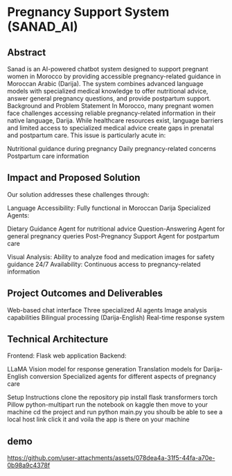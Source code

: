
# Pregnancy Support System (SANAD_AI)
## Abstract
Sanad is an AI-powered chatbot system designed to support pregnant women in Morocco by providing accessible pregnancy-related guidance in Moroccan Arabic (Darija). The system combines advanced language models with specialized medical knowledge to offer nutritional advice, answer general pregnancy questions, and provide postpartum support.
Background and Problem Statement
In Morocco, many pregnant women face challenges accessing reliable pregnancy-related information in their native language, Darija. While healthcare resources exist, language barriers and limited access to specialized medical advice create gaps in prenatal and postpartum care. This issue is particularly acute in:

Nutritional guidance during pregnancy
Daily pregnancy-related concerns
Postpartum care information

## Impact and Proposed Solution
Our solution addresses these challenges through:

Language Accessibility: Fully functional in Moroccan Darija
Specialized Agents:

Dietary Guidance Agent for nutritional advice
Question-Answering Agent for general pregnancy queries
Post-Pregnancy Support Agent for postpartum care


Visual Analysis: Ability to analyze food and medication images for safety guidance
24/7 Availability: Continuous access to pregnancy-related information

## Project Outcomes and Deliverables

Web-based chat interface
Three specialized AI agents
Image analysis capabilities
Bilingual processing (Darija-English)
Real-time response system

## Technical Architecture

Frontend: Flask web application
Backend:

LLaMA Vision model for response generation
Translation models for Darija-English conversion
Specialized agents for different aspects of pregnancy care



Setup Instructions
clone the repository 
pip install flask transformers torch Pillow python-multipart
run the notebook on kaggle
then move to your machine cd the project and run 
python main.py
you shoulb be able to see a local host link click it and voila the app is there on your machine 

## demo
https://github.com/user-attachments/assets/078dea4a-31f5-44fa-a70e-0b98a9c4378f

